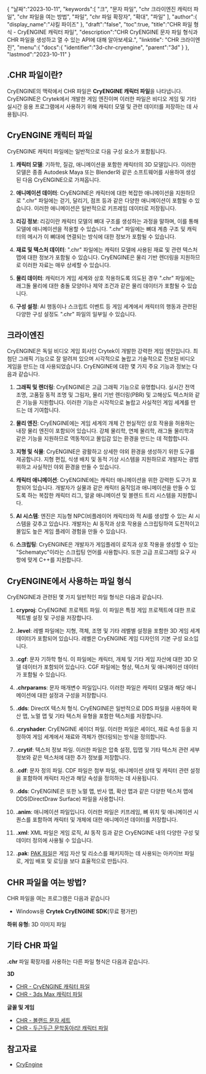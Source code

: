 {
"날짜":"2023-10-11",
   "keywords":[
"크",
"문자 파일",
"chr 크라이엔진 캐릭터 파일",
"chr 파일을 여는 방법",
"파일",
"chr 파일 확장자",
"확대",
"파일"
],
   "author":{
"display_name":"샤킬 파이즈"
},
"draft":"false",
"toc":true,
"title":"CHR 파일 형식 - CryENGINE 캐릭터 파일",
   "description":"CHR CryENGINE 문자 파일 형식과 CHR 파일을 생성하고 열 수 있는 API에 대해 알아보세요.",
"linktitle": "CHR 크라이엔진",
   "menu":{
      "docs":{
         "identifier":"3d-chr-cryengine",
"parent":"3d"
}
},
"lastmod":"2023-10-11"
}

## .CHR 파일이란?

CryENGINE의 맥락에서 CHR 파일은 **CryENGINE 캐릭터 파일**을 나타냅니다. CryENGINE은 Crytek에서 개발한 게임 엔진이며 이러한 파일은 비디오 게임 및 기타 실시간 응용 프로그램에서 사용하기 위해 캐릭터 모델 및 관련 데이터를 저장하는 데 사용됩니다.

## CryENGINE 캐릭터 파일

CryENGINE 캐릭터 파일에는 일반적으로 다음 구성 요소가 포함됩니다.

1. **캐릭터 모델**: 기하학, 질감, 애니메이션을 포함한 캐릭터의 3D 모델입니다. 이러한 모델은 종종 Autodesk Maya 또는 Blender와 같은 소프트웨어를 사용하여 생성된 다음 CryENGINE으로 가져옵니다.
    




















2. **애니메이션 데이터**: CryENGINE은 캐릭터에 대한 복잡한 애니메이션을 지원하므로 ".chr" 파일에는 걷기, 달리기, 점프 등과 같은 다양한 애니메이션이 포함될 수 있습니다. 이러한 애니메이션은 일반적으로 키프레임 데이터로 저장됩니다.
    




















3. **리깅 정보**: 리깅이란 캐릭터 모델의 뼈대 구조를 생성하는 과정을 말하며, 이를 통해 모델에 애니메이션을 적용할 수 있습니다. ".chr" 파일에는 뼈대 계층 구조 및 캐릭터의 메시가 이 뼈대에 연결되는 방식에 대한 정보가 포함될 수 있습니다.
    




















4. **재료 및 텍스처 데이터**: ".chr" 파일에는 캐릭터 모델에 사용된 재료 및 관련 텍스처 맵에 대한 정보가 포함될 수 있습니다. CryENGINE은 물리 기반 렌더링을 지원하므로 이러한 자료는 매우 상세할 수 있습니다.
    




















5. **물리 데이터**: 캐릭터가 게임 세계와 상호 작용하도록 의도된 경우 ".chr" 파일에는 래그돌 물리에 대한 충돌 모양이나 제약 조건과 같은 물리 데이터가 포함될 수 있습니다.
    




















6. **구성 설정**: AI 행동이나 스크립트 이벤트 등 게임 세계에서 캐릭터의 행동과 관련된 다양한 구성 설정도 ".chr" 파일의 일부일 수 있습니다.

## 크라이엔진

CryENGINE은 독일 비디오 게임 회사인 Crytek이 개발한 강력한 게임 엔진입니다. 최첨단 그래픽 기능으로 잘 알려져 있으며 시각적으로 놀랍고 기술적으로 진보된 비디오 게임을 만드는 데 사용되었습니다. CryENGINE에 대한 몇 가지 주요 기능과 정보는 다음과 같습니다.

1. **그래픽 및 렌더링**: CryENGINE은 고급 그래픽 기능으로 유명합니다. 실시간 전역 조명, 고품질 동적 조명 및 그림자, 물리 기반 렌더링(PBR) 및 고해상도 텍스처와 같은 기능을 지원합니다. 이러한 기능은 시각적으로 놀랍고 사실적인 게임 세계를 만드는 데 기여합니다.
    




















2. **물리 엔진**: CryENGINE에는 게임 세계의 개체 간 현실적인 상호 작용을 허용하는 내장 물리 엔진이 포함되어 있습니다. 강체 물리학, 연체 물리학, 래그돌 물리학과 같은 기능을 지원하므로 역동적이고 몰입감 있는 환경을 만드는 데 적합합니다.
    




















3. **지형 및 식물**: CryENGINE은 광활하고 상세한 야외 환경을 생성하기 위한 도구를 제공합니다. 지형 편집, 식생 배치 및 동적 기상 시스템을 지원하므로 개발자는 광범위하고 사실적인 야외 환경을 만들 수 있습니다.
    




















4. **캐릭터 애니메이션**: CryENGINE에는 캐릭터 애니메이션을 위한 강력한 도구가 포함되어 있습니다. 개발자가 실물과 같은 캐릭터 움직임과 애니메이션을 만들 수 있도록 하는 복잡한 캐릭터 리그, 얼굴 애니메이션 및 블렌드 트리 시스템을 지원합니다.
    




















5. **AI 시스템**: 엔진은 지능형 NPC(비플레이어 캐릭터)와 적 AI를 생성할 수 있는 AI 시스템을 갖추고 있습니다. 개발자는 AI 동작과 상호 작용을 스크립팅하여 도전적이고 몰입도 높은 게임 플레이 경험을 만들 수 있습니다.
       





















6. **스크립팅**: CryENGINE은 개발자가 게임플레이 로직과 상호 작용을 생성할 수 있는 "Schematyc"이라는 스크립팅 언어를 사용합니다. 또한 고급 프로그래밍 요구 사항에 맞게 C++를 지원합니다.

## CryENGINE에서 사용하는 파일 형식

CryENGINE과 관련된 몇 가지 일반적인 파일 형식은 다음과 같습니다.

1. **cryproj**: CryENGINE 프로젝트 파일. 이 파일은 특정 게임 프로젝트에 대한 프로젝트별 설정 및 구성을 저장합니다.
    




















2. **.level**: 레벨 파일에는 지형, 객체, 조명 및 기타 레벨별 설정을 포함한 3D 게임 세계 데이터가 포함되어 있습니다. 레벨은 CryENGINE 게임 디자인의 기본 구성 요소입니다.
    




















3. **.cgf**: 문자 기하학 형식. 이 파일에는 캐릭터, 개체 및 기타 게임 자산에 대한 3D 모델 데이터가 포함되어 있습니다. CGF 파일에는 형상, 텍스처 및 애니메이션 데이터가 포함될 수 있습니다.
    




















4. **.chrparams**: 문자 매개변수 파일입니다. 이러한 파일은 캐릭터 모델과 해당 애니메이션에 대한 설정과 구성을 저장합니다.
    




















5. **.dds**: DirectX 텍스처 형식. CryENGINE은 일반적으로 DDS 파일을 사용하여 확산 맵, 노멀 맵 및 기타 텍스처 유형을 포함한 텍스처를 저장합니다.
    




















6. **.cryshader**: CryENGINE 셰이더 파일. 이러한 파일은 셰이더, 재료 속성 등을 지정하여 게임 세계에서 재료와 객체가 렌더링되는 방식을 정의합니다.
    




















7. **.crytif**: 텍스처 정보 파일. 이러한 파일은 압축 설정, 밉맵 및 기타 텍스처 관련 세부 정보와 같은 텍스처에 대한 추가 정보를 저장합니다.
    




















8. **.cdf**: 문자 정의 파일. CDF 파일은 첨부 파일, 애니메이션 상태 및 캐릭터 관련 설정을 포함하여 캐릭터 자산과 해당 속성을 정의하는 데 사용됩니다.
    




















9. **.dds**: CryENGINE은 또한 노멀 맵, 반사 맵, 확산 맵과 같은 다양한 텍스처 맵에 DDS(DirectDraw Surface) 파일을 사용합니다.
    




















10. **.anim**: 애니메이션 파일입니다. 이러한 파일은 키프레임, 뼈 위치 및 애니메이션 시퀀스를 포함하여 캐릭터 및 개체에 대한 애니메이션 데이터를 저장합니다.
    




















11. **.xml**: XML 파일은 게임 로직, AI 동작 등과 같은 CryENGINE 내의 다양한 구성 및 데이터 정의에 사용될 수 있습니다.
    




















12. **.pak**: [PAK 파일](/ko/game/pak/)은 게임 자산 및 리소스를 패키지하는 데 사용되는 아카이브 파일로, 게임 배포 및 로딩을 보다 효율적으로 만듭니다.

## CHR 파일을 여는 방법?

CHR 파일을 여는 프로그램은 다음과 같습니다

- Windows용 **Crytek CryENGINE SDK**(무료 평가판)

**하위 유형:** 3D 이미지 파일

## 기타 CHR 파일

**.chr** 파일 확장자를 사용하는 다른 파일 형식은 다음과 같습니다.

**3D**
- [CHR - CryENGINE 캐릭터 파일](/ko/3d/chr-cryengine/)
- [CHR - 3ds Max 캐릭터 파일](/ko/3d/chr-3ds/)

**글꼴 및 게임**
- [CHR - 볼랜드 문자 세트](/ko/font/chr/)
- [CHR - 두근두근 문학동아리! 캐릭터 파일](/ko/game/chr-doki/)

## 참고자료
- [CryEngine](https://en.wikipedia.org/wiki/CryEngine)

